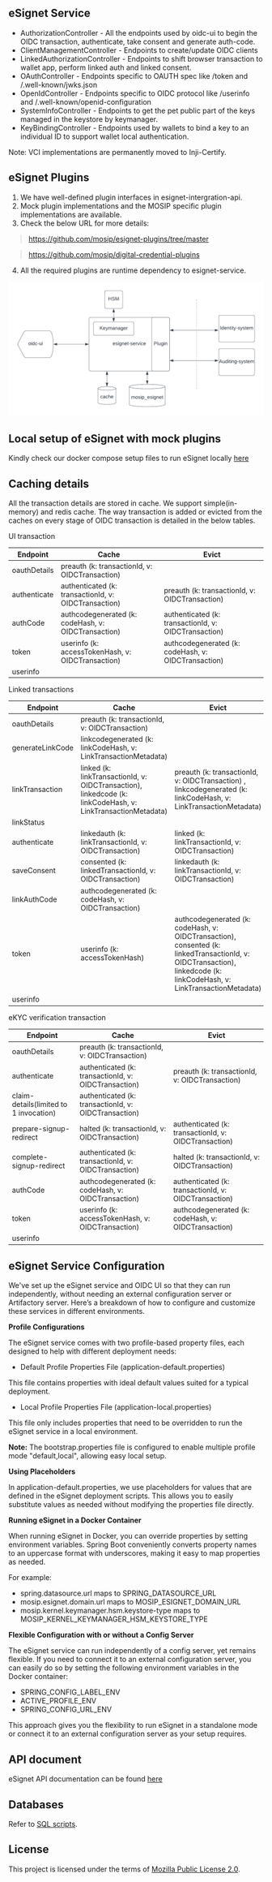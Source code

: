## eSignet Service

* AuthorizationController - All the endpoints used by oidc-ui to begin the OIDC transaction, authenticate, take consent and generate auth-code.
* ClientManagementController - Endpoints to create/update OIDC clients
* LinkedAuthorizationController - Endpoints to shift browser transaction to wallet app, perform linked auth and linked consent.
* OAuthController - Endpoints specific to OAUTH spec like /token and /.well-known/jwks.json
* OpenIdController - Endpoints specific to OIDC protocol like /userinfo and /.well-known/openid-configuration
* SystemInfoController - Endpoints to get the pet public part of the keys managed in the keystore by keymanager.
* KeyBindingController - Endpoints used by wallets to bind a key to an individual ID to support wallet local authentication.

Note: VCI implementations are permanently moved to Inji-Certify.

## eSignet Plugins
1. We have well-defined plugin interfaces in esignet-intergration-api. 
2. Mock plugin implementations and the MOSIP specific plugin implementations are available.
3. Check the below URL for more details:

 > https://github.com/mosip/esignet-plugins/tree/master

 > https://github.com/mosip/digital-credential-plugins

4. All the required plugins are runtime dependency to esignet-service.

![](../docs/esignet-service-basic-interactions.png)

## Local setup of eSignet with mock plugins

Kindly check our docker compose setup files to run eSignet locally [here](../docker-compose)

## Caching details

All the transaction details are stored in cache. We support simple(in-memory) and redis cache. The way transaction is added or evicted from 
the caches on every stage of OIDC transaction is detailed in the below tables.

UI transaction

| Endpoint     | Cache                                               | Evict                                               |
|--------------|-----------------------------------------------------|-----------------------------------------------------|
| oauthDetails | preauth (k: transactionId, v: OIDCTransaction)       |                                                     |
| authenticate | authenticated (k: transactionId, v: OIDCTransaction) | preauth (k: transactionId, v: OIDCTransaction)       |
| authCode     | authcodegenerated (k: codeHash, v: OIDCTransaction)  | authenticated (k: transactionId, v: OIDCTransaction) |
| token        | userinfo   (k: accessTokenHash, v: OIDCTransaction)  | authcodegenerated  (k: codeHash, v: OIDCTransaction)         |
| userinfo     |                                                     |                                                     |


Linked transactions

| Endpoint        | Cache                                                                                                   | Evict                                                                                                                                                               | Kafka                             |
|-----------------|---------------------------------------------------------------------------------------------------------|---------------------------------------------------------------------------------------------------------------------------------------------------------------------|-----------------------------------|
| oauthDetails    | preauth (k: transactionId, v: OIDCTransaction)                                                           |                                                                                                                                                                     |                                   |
| generateLinkCode| linkcodegenerated (k: linkCodeHash, v: LinkTransactionMetadata)                                         |                                                                                                                                                                     |                                   |
| linkTransaction | linked (k: linkTransactionId, v: OIDCTransaction), linkedcode (k: linkCodeHash, v: LinkTransactionMetadata) | preauth (k: transactionId, v: OIDCTransaction) , linkcodegenerated (k: linkCodeHash, v: LinkTransactionMetadata)                                                     | topic: linked, v: linkcodehash    |
| linkStatus |                                                                                                         |                                                                                                                                                                     |
| authenticate    | linkedauth (k: linkTransactionId, v: OIDCTransaction)                                                    | linked (k: linkTransactionId, v: OIDCTransaction)                                                                                                                    |                                   |
| saveConsent     | consented (k: linkedTransactionId, v: OIDCTransaction)                                                   | linkedauth (k: linkTransactionId, v: OIDCTransaction)                                                                                                                | topic: consented, v: linkTransactionId |
| linkAuthCode | authcodegenerated (k: codeHash, v: OIDCTransaction)                                                    |                                                                                                                                                                     ||
| token           | userinfo  (k: accessTokenHash)                                                                          | authcodegenerated (k: codeHash, v: OIDCTransaction), consented (k: linkedTransactionId, v: OIDCTransaction), linkedcode (k: linkCodeHash, v: LinkTransactionMetadata) |                                   |
| userinfo |                                                                                                         |                                                                                                                                                                     |


eKYC verification transaction

| Endpoint                               | Cache                                                | Evict                                                |
|----------------------------------------|------------------------------------------------------|------------------------------------------------------|
| oauthDetails                           | preauth (k: transactionId, v: OIDCTransaction)       |                                                      |
| authenticate                           | authenticated (k: transactionId, v: OIDCTransaction) | preauth (k: transactionId, v: OIDCTransaction)       |
| claim-details(limited to 1 invocation) | authenticated (k: transactionId, v: OIDCTransaction) |                                                      |
| prepare-signup-redirect                | halted (k: transactionId, v: OIDCTransaction)        | authenticated (k: transactionId, v: OIDCTransaction) |
| complete-signup-redirect               | authenticated (k: transactionId, v: OIDCTransaction) | halted (k: transactionId, v: OIDCTransaction)        |
| authCode                               | authcodegenerated (k: codeHash, v: OIDCTransaction)  | authenticated (k: transactionId, v: OIDCTransaction) |
| token                                  | userinfo   (k: accessTokenHash, v: OIDCTransaction)  | authcodegenerated  (k: codeHash, v: OIDCTransaction) |
| userinfo                               |                                                      |                                                      |


## eSignet Service Configuration

We've set up the eSignet service and OIDC UI so that they can run independently, without needing an external configuration server or Artifactory server. Here’s a breakdown of how to configure and customize these services in different environments.

**Profile Configurations**

The eSignet service comes with two profile-based property files, each designed to help with different deployment needs:

* Default Profile Properties File (application-default.properties)

This file contains properties with ideal default values suited for a typical deployment.

* Local Profile Properties File (application-local.properties)

This file only includes properties that need to be overridden to run the eSignet service in a local environment.

**Note:** The bootstrap.properties file is configured to enable multiple profile mode "default,local", allowing easy local setup.

**Using Placeholders**

In application-default.properties, we use placeholders for values that are defined in the eSignet deployment scripts. 
This allows you to easily substitute values as needed without modifying the properties file directly. 

**Running eSignet in a Docker Container**

When running eSignet in Docker, you can override properties by setting environment variables. Spring Boot conveniently converts property names to an uppercase format with underscores, making it easy to map properties as needed.

For example:

* spring.datasource.url maps to SPRING_DATASOURCE_URL
* mosip.esignet.domain.url maps to MOSIP_ESIGNET_DOMAIN_URL
* mosip.kernel.keymanager.hsm.keystore-type maps to MOSIP_KERNEL_KEYMANAGER_HSM_KEYSTORE_TYPE

**Flexible Configuration with or without a Config Server**

The eSignet service can run independently of a config server, yet remains flexible. If you need to connect it to an external configuration server, you can easily do so by setting the following environment variables in the Docker container:

* SPRING_CONFIG_LABEL_ENV
* ACTIVE_PROFILE_ENV
* SPRING_CONFIG_URL_ENV

This approach gives you the flexibility to run eSignet in a standalone mode or connect it to an external configuration server as your setup requires.

## API document

eSignet API documentation can be found [here](../docs/esignet-openapi.yaml)

## Databases
Refer to [SQL scripts](../db_scripts/mosip_esignet).

## License
This project is licensed under the terms of [Mozilla Public License 2.0](../LICENSE).
